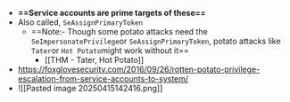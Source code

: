 - **==Service accounts are prime targets of these==**
- Also called, `SeAssignPrimaryToken`
	- ==Note:- Though some potato attacks need the `SeImpersonatePrivilege`or `SeAssignPrimaryToken`, potato attacks like `Tater`or `Hot Potato`might work without it==
		- [[THM - Tater, Hot Potato]]
- https://foxglovesecurity.com/2016/09/26/rotten-potato-privilege-escalation-from-service-accounts-to-system/
- ![[Pasted image 20250415142416.png]]